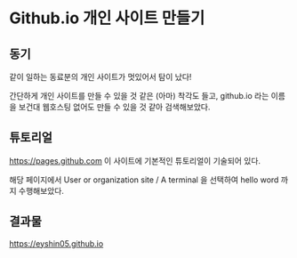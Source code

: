 # Github.io 개인 사이트 만들기

## 동기
같이 일하는 동료분의 개인 사이트가 멋있어서 탐이 났다!

간단하게 개인 사이트를 만들 수 있을 것 같은 (아마) 착각도 들고, 
github.io 라는 이름을 보건대 웹호스팅 없어도 만들 수 있을 것 같아 검색해보았다.

## 튜토리얼
https://pages.github.com 이 사이트에 기본적인 튜토리얼이 기술되어 있다.

해당 페이지에서 User or organization site / A terminal 을 선택하여 hello word 까지 수행해보았다.

## 결과물
https://eyshin05.github.io
